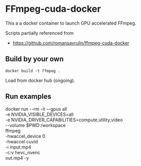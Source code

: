 # FFmpeg-cuda-docker
This a a docker container to launch GPU accelerated FFmpeg.

Scripts partially referenced from 
* https://github.com/romansavrulin/ffmpeg-cuda-docker

## Build by your own

`docker build -t ffmpeg .`

Load from docker hub (ongoing).

## Run examples

docker run --rm -it --gpus all \
    -e NVIDIA_VISIBLE_DEVICES=all \
    -e NVIDIA_DRIVER_CAPABILITIES=compute,utility,video \
    --volume $PWD:/workspace \
    ffmpeg \
        -hwaccel_device 0 \
        -hwaccel cuvid \
        -i input.mp4 \
        -c:v hevc_nvenc \
        out.mp4 -y


